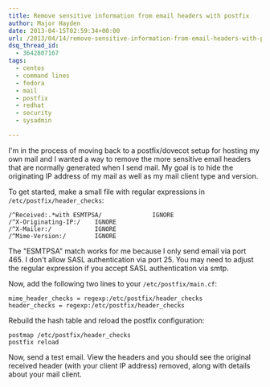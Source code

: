 ```yaml
---
title: Remove sensitive information from email headers with postfix
author: Major Hayden
date: 2013-04-15T02:59:34+00:00
url: /2013/04/14/remove-sensitive-information-from-email-headers-with-postfix/
dsq_thread_id:
  - 3642807167
tags:
  - centos
  - command lines
  - fedora
  - mail
  - postfix
  - redhat
  - security
  - sysadmin

---
```

I'm in the process of moving back to a postfix/dovecot setup for hosting my own mail and I wanted a way to remove the more sensitive email headers that are normally generated when I send mail. My goal is to hide the originating IP address of my mail as well as my mail client type and version.

To get started, make a small file with regular expressions in `/etc/postfix/header_checks`:

```
/^Received:.*with ESMTPSA/              IGNORE
/^X-Originating-IP:/    IGNORE
/^X-Mailer:/            IGNORE
/^Mime-Version:/        IGNORE
```


The "ESMTPSA" match works for me because I only send email via port 465. I don't allow SASL authentication via port 25. You may need to adjust the regular expression if you accept SASL authentication via smtp.

Now, add the following two lines to your `/etc/postfix/main.cf`:

```
mime_header_checks = regexp:/etc/postfix/header_checks
header_checks = regexp:/etc/postfix/header_checks
```


Rebuild the hash table and reload the postfix configuration:

```
postmap /etc/postfix/header_checks
postfix reload
```


Now, send a test email. View the headers and you should see the original received header (with your client IP address) removed, along with details about your mail client.
